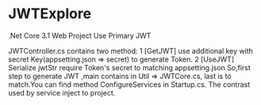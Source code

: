 # JWTExplore
.Net Core 3.1 Web Project Use Primary JWT 

JWTController.cs contains two method:
  1 [GetJWT] use additional key with secret Key(appsetting.json => secret) to generate Token.
  2 [UseJWT] Serialize jwtStr require Token's secret to matching appsetting.json
So,first step to generate JWT ,main contains in Util => JWTCore.cs,
last is to match.You can find method ConfigureServices in Startup.cs.
The contrast used by service inject to project.

